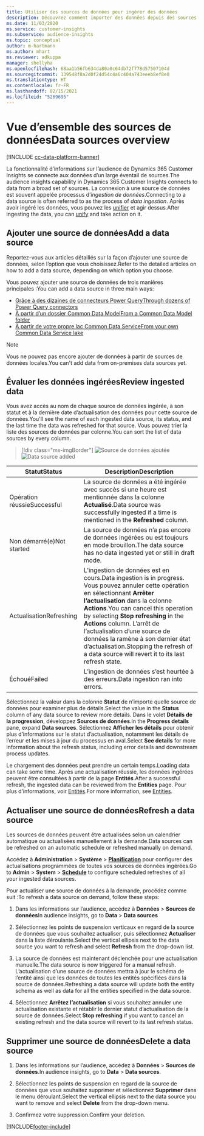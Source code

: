```yaml
---
title: Utiliser des sources de données pour ingérer des données
description: Découvrez comment importer des données depuis des sources diverses.
ms.date: 11/03/2020
ms.service: customer-insights
ms.subservice: audience-insights
ms.topic: conceptual
author: m-hartmann
ms.author: mhart
ms.reviewer: adkuppa
manager: shellyha
ms.openlocfilehash: 68aa1b56fb634da80a0c64db72f778d57507104d
ms.sourcegitcommit: 139548f8a2d0f24d54c4a6c404a743eeeb8ef8e0
ms.translationtype: HT
ms.contentlocale: fr-FR
ms.lasthandoff: 02/15/2021
ms.locfileid: "5269695"
---
```

# <a name="data-sources-overview"></a><span data-ttu-id="c5847-103">Vue d’ensemble des sources de données</span><span class="sxs-lookup"><span data-stu-id="c5847-103">Data sources overview</span></span>

[!INCLUDE [cc-data-platform-banner](../includes/cc-data-platform-banner.md)]

<span data-ttu-id="c5847-104">La fonctionnalité d’informations sur l’audience de Dynamics 365 Customer Insights se connecte aux données d’un large éventail de sources.</span><span class="sxs-lookup"><span data-stu-id="c5847-104">The audience insights capability in Dynamics 365 Customer Insights connects to data from a broad set of sources.</span></span> <span data-ttu-id="c5847-105">La connexion à une source de données est souvent appelée processus d’*ingestion de données*.</span><span class="sxs-lookup"><span data-stu-id="c5847-105">Connecting to a data source is often referred to as the process of *data ingestion*.</span></span> <span data-ttu-id="c5847-106">Après avoir ingéré les données, vous pouvez les [unifier](data-unification.md) et agir dessus.</span><span class="sxs-lookup"><span data-stu-id="c5847-106">After ingesting the data, you can [unify](data-unification.md) and take action on it.</span></span>

## <a name="add-a-data-source"></a><span data-ttu-id="c5847-107">Ajouter une source de données</span><span class="sxs-lookup"><span data-stu-id="c5847-107">Add a data source</span></span>

<span data-ttu-id="c5847-108">Reportez-vous aux articles détaillés sur la façon d’ajouter une source de données, selon l’option que vous choisissez.</span><span class="sxs-lookup"><span data-stu-id="c5847-108">Refer to the detailed articles on how to add a data source, depending on which option you choose.</span></span>

<span data-ttu-id="c5847-109">Vous pouvez ajouter une source de données de trois manières principales :</span><span class="sxs-lookup"><span data-stu-id="c5847-109">You can add a data source in three main ways:</span></span>

- [<span data-ttu-id="c5847-110">Grâce à des dizaines de connecteurs Power Query</span><span class="sxs-lookup"><span data-stu-id="c5847-110">Through dozens of Power Query connectors</span></span>](connect-power-query.md)
- [<span data-ttu-id="c5847-111">À partir d’un dossier Common Data Model</span><span class="sxs-lookup"><span data-stu-id="c5847-111">From a Common Data Model folder</span></span>](connect-common-data-model.md)
- [<span data-ttu-id="c5847-112">À partir de votre propre lac Common Data Service</span><span class="sxs-lookup"><span data-stu-id="c5847-112">From your own Common Data Service lake</span></span>](connect-common-data-service-lake.md)

> [!NOTE]
> <span data-ttu-id="c5847-113">Vous ne pouvez pas encore ajouter de données à partir de sources de données locales.</span><span class="sxs-lookup"><span data-stu-id="c5847-113">You can't add data from on-premises data sources yet.</span></span>

## <a name="review-ingested-data"></a><span data-ttu-id="c5847-114">Évaluer les données ingérées</span><span class="sxs-lookup"><span data-stu-id="c5847-114">Review ingested data</span></span>

<span data-ttu-id="c5847-115">Vous avez accès au nom de chaque source de données ingérée, à son statut et à la dernière date d’actualisation des données pour cette source de données.</span><span class="sxs-lookup"><span data-stu-id="c5847-115">You'll see the name of each ingested data source, its status, and the last time the data was refreshed for that source.</span></span> <span data-ttu-id="c5847-116">Vous pouvez trier la liste des sources de données par colonne.</span><span class="sxs-lookup"><span data-stu-id="c5847-116">You can sort the list of data sources by every column.</span></span>

> [!div class="mx-imgBorder"]
> <span data-ttu-id="c5847-117">![Source de données ajoutée](media/configure-data-datasource-added.png "Source de données ajoutée")</span><span class="sxs-lookup"><span data-stu-id="c5847-117">![Data source added](media/configure-data-datasource-added.png "Data source added")</span></span>

|<span data-ttu-id="c5847-118">Statut</span><span class="sxs-lookup"><span data-stu-id="c5847-118">Status</span></span>  |<span data-ttu-id="c5847-119">Description</span><span class="sxs-lookup"><span data-stu-id="c5847-119">Description</span></span>  |
|---------|---------|
|<span data-ttu-id="c5847-120">Opération réussie</span><span class="sxs-lookup"><span data-stu-id="c5847-120">Successful</span></span>   |<span data-ttu-id="c5847-121">La source de données a été ingérée avec succès si une heure est mentionnée dans la colonne **Actualisé**.</span><span class="sxs-lookup"><span data-stu-id="c5847-121">Data source was successfully ingested if a time is mentioned in the **Refreshed** column.</span></span>
|<span data-ttu-id="c5847-122">Non démarré(e)</span><span class="sxs-lookup"><span data-stu-id="c5847-122">Not started</span></span>   |<span data-ttu-id="c5847-123">La source de données n’a pas encore de données ingérées ou est toujours en mode brouillon.</span><span class="sxs-lookup"><span data-stu-id="c5847-123">The data source has no data ingested yet or still in draft mode.</span></span>         |
|<span data-ttu-id="c5847-124">Actualisation</span><span class="sxs-lookup"><span data-stu-id="c5847-124">Refreshing</span></span>    |<span data-ttu-id="c5847-125">L’ingestion de données est en cours.</span><span class="sxs-lookup"><span data-stu-id="c5847-125">Data ingestion is in progress.</span></span> <span data-ttu-id="c5847-126">Vous pouvez annuler cette opération en sélectionnant **Arrêter l’actualisation** dans la colonne **Actions**.</span><span class="sxs-lookup"><span data-stu-id="c5847-126">You can cancel this operation by selecting **Stop refreshing** in the **Actions** column.</span></span> <span data-ttu-id="c5847-127">L’arrêt de l’actualisation d’une source de données la ramène à son dernier état d’actualisation.</span><span class="sxs-lookup"><span data-stu-id="c5847-127">Stopping the refresh of a data source will revert it to its last refresh state.</span></span>       |
|<span data-ttu-id="c5847-128">Échoué</span><span class="sxs-lookup"><span data-stu-id="c5847-128">Failed</span></span>     |<span data-ttu-id="c5847-129">L’ingestion de données s’est heurtée à des erreurs.</span><span class="sxs-lookup"><span data-stu-id="c5847-129">Data ingestion ran into errors.</span></span>         |

<span data-ttu-id="c5847-130">Sélectionnez la valeur dans la colonne **Statut** de n’importe quelle source de données pour examiner plus de détails.</span><span class="sxs-lookup"><span data-stu-id="c5847-130">Select the value in the **Status** column of any data source to review more details.</span></span> <span data-ttu-id="c5847-131">Dans le volet **Détails de la progression**, développez **Sources de données**.</span><span class="sxs-lookup"><span data-stu-id="c5847-131">In the **Progress details** pane, expand **Data sources**.</span></span> <span data-ttu-id="c5847-132">Sélectionnez **Afficher les détails** pour obtenir plus d’informations sur le statut d’actualisation, notamment les détails de l’erreur et les mises à jour du processus en aval.</span><span class="sxs-lookup"><span data-stu-id="c5847-132">Select **See details** for more information about the refresh status, including error details and downstream process updates.</span></span>

<span data-ttu-id="c5847-133">Le chargement des données peut prendre un certain temps.</span><span class="sxs-lookup"><span data-stu-id="c5847-133">Loading data can take some time.</span></span> <span data-ttu-id="c5847-134">Après une actualisation réussie, les données ingérées peuvent être consultées à partir de la page **Entités**.</span><span class="sxs-lookup"><span data-stu-id="c5847-134">After a successful refresh, the ingested data can be reviewed from the **Entities** page.</span></span> <span data-ttu-id="c5847-135">Pour plus d’informations, voir [Entités](entities.md).</span><span class="sxs-lookup"><span data-stu-id="c5847-135">For more information, see [Entities](entities.md).</span></span>

## <a name="refresh-a-data-source"></a><span data-ttu-id="c5847-136">Actualiser une source de données</span><span class="sxs-lookup"><span data-stu-id="c5847-136">Refresh a data source</span></span>

<span data-ttu-id="c5847-137">Les sources de données peuvent être actualisées selon un calendrier automatique ou actualisées manuellement à la demande.</span><span class="sxs-lookup"><span data-stu-id="c5847-137">Data sources can be refreshed on an automatic schedule or refreshed manually on demand.</span></span> 

<span data-ttu-id="c5847-138">Accédez à **Administration** > **Système** > [**Planification**](system.md#schedule-tab) pour configurer des actualisations programmées de toutes vos sources de données ingérées.</span><span class="sxs-lookup"><span data-stu-id="c5847-138">Go to **Admin** > **System** > [**Schedule**](system.md#schedule-tab) to configure scheduled refreshes of all your ingested data sources.</span></span>

<span data-ttu-id="c5847-139">Pour actualiser une source de données à la demande, procédez comme suit :</span><span class="sxs-lookup"><span data-stu-id="c5847-139">To refresh a data source on demand, follow these steps:</span></span>

1. <span data-ttu-id="c5847-140">Dans les informations sur l’audience, accédez à **Données** > **Sources de données**</span><span class="sxs-lookup"><span data-stu-id="c5847-140">In audience insights, go to **Data** > **Data sources**</span></span>

2. <span data-ttu-id="c5847-141">Sélectionnez les points de suspension verticaux en regard de la source de données que vous souhaitez actualiser, puis sélectionnez **Actualiser** dans la liste déroulante.</span><span class="sxs-lookup"><span data-stu-id="c5847-141">Select the vertical ellipsis next to the data source you want to refresh and select **Refresh** from the drop-down list.</span></span>

3. <span data-ttu-id="c5847-142">La source de données est maintenant déclenchée pour une actualisation manuelle.</span><span class="sxs-lookup"><span data-stu-id="c5847-142">The data source is now triggered for a manual refresh.</span></span> <span data-ttu-id="c5847-143">L’actualisation d’une source de données mettra à jour le schéma de l’entité ainsi que les données de toutes les entités spécifiées dans la source de données.</span><span class="sxs-lookup"><span data-stu-id="c5847-143">Refreshing a data source will update both the entity schema as well as data for all the entities specified in the data source.</span></span>

4. <span data-ttu-id="c5847-144">Sélectionnez **Arrêtez l’actualisation** si vous souhaitez annuler une actualisation existante et rétablir le dernier statut d’actualisation de la source de données.</span><span class="sxs-lookup"><span data-stu-id="c5847-144">Select **Stop refreshing** if you want to cancel an existing refresh and the data source will revert to its last refresh status.</span></span>

## <a name="delete-a-data-source"></a><span data-ttu-id="c5847-145">Supprimer une source de données</span><span class="sxs-lookup"><span data-stu-id="c5847-145">Delete a data source</span></span>

1. <span data-ttu-id="c5847-146">Dans les informations sur l’audience, accédez à **Données** > **Sources de données**.</span><span class="sxs-lookup"><span data-stu-id="c5847-146">In audience insights, go to **Data** > **Data sources**.</span></span>

2. <span data-ttu-id="c5847-147">Sélectionnez les points de suspension en regard de la source de données que vous souhaitez supprimer et sélectionnez **Supprimer** dans le menu déroulant.</span><span class="sxs-lookup"><span data-stu-id="c5847-147">Select the vertical ellipsis next to the data source you want to remove and select **Delete** from the drop-down menu.</span></span>

3. <span data-ttu-id="c5847-148">Confirmez votre suppression.</span><span class="sxs-lookup"><span data-stu-id="c5847-148">Confirm your deletion.</span></span>


[!INCLUDE[footer-include](../includes/footer-banner.md)]